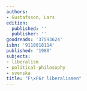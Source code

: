 ```yaml
---
authors:
- Gustafsson, Lars
edition:
  published: ''
  publisher: ''
goodreads: '37593624'
isbn: '9118018114'
published: '1980'
subjects:
- liberalism
- political-philosophy
- svenska
title: "F\xF6r liberalismen"
---
```


